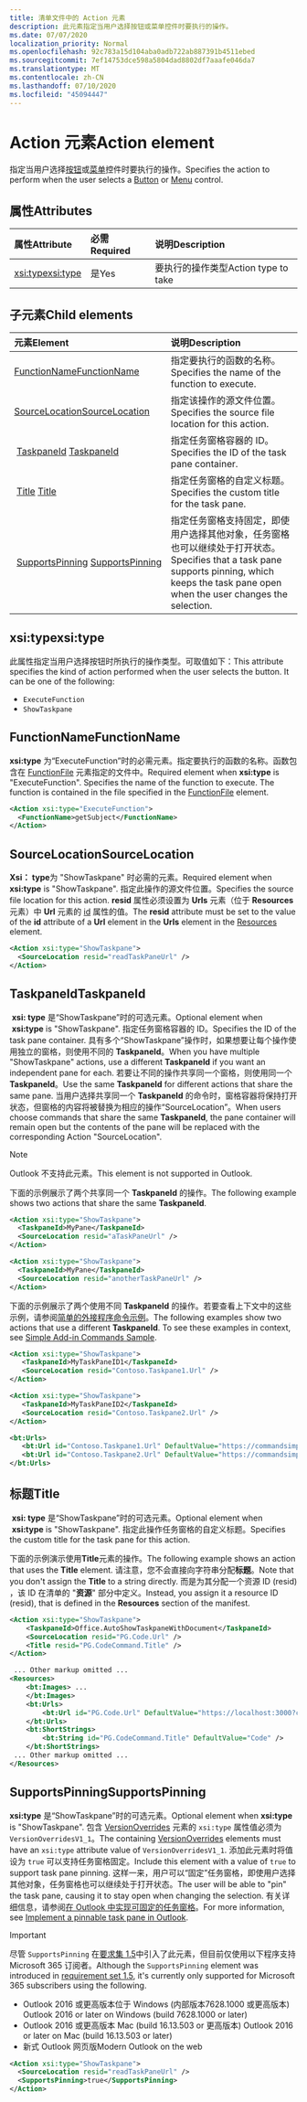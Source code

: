 ```yaml
---
title: 清单文件中的 Action 元素
description: 此元素指定当用户选择按钮或菜单控件时要执行的操作。
ms.date: 07/07/2020
localization_priority: Normal
ms.openlocfilehash: 92c783a15d104aba0adb722ab887391b4511ebed
ms.sourcegitcommit: 7ef14753dce598a5804dad8802df7aaafe046da7
ms.translationtype: MT
ms.contentlocale: zh-CN
ms.lasthandoff: 07/10/2020
ms.locfileid: "45094447"
---
```

# <a name="action-element"></a><span data-ttu-id="329dd-103">Action 元素</span><span class="sxs-lookup"><span data-stu-id="329dd-103">Action element</span></span>

<span data-ttu-id="329dd-104">指定当用户选择[按钮](control.md#button-control)或[菜单](control.md#menu-dropdown-button-controls)控件时要执行的操作。</span><span class="sxs-lookup"><span data-stu-id="329dd-104">Specifies the action to perform when the user selects a  [Button](control.md#button-control) or [Menu](control.md#menu-dropdown-button-controls) control.</span></span>

## <a name="attributes"></a><span data-ttu-id="329dd-105">属性</span><span class="sxs-lookup"><span data-stu-id="329dd-105">Attributes</span></span>

|  <span data-ttu-id="329dd-106">属性</span><span class="sxs-lookup"><span data-stu-id="329dd-106">Attribute</span></span>  |  <span data-ttu-id="329dd-107">必需</span><span class="sxs-lookup"><span data-stu-id="329dd-107">Required</span></span>  |  <span data-ttu-id="329dd-108">说明</span><span class="sxs-lookup"><span data-stu-id="329dd-108">Description</span></span>  |
|:-----|:-----|:-----|
|  [<span data-ttu-id="329dd-109">xsi:type</span><span class="sxs-lookup"><span data-stu-id="329dd-109">xsi:type</span></span>](#xsitype)  |  <span data-ttu-id="329dd-110">是</span><span class="sxs-lookup"><span data-stu-id="329dd-110">Yes</span></span>  | <span data-ttu-id="329dd-111">要执行的操作类型</span><span class="sxs-lookup"><span data-stu-id="329dd-111">Action type to take</span></span>|

## <a name="child-elements"></a><span data-ttu-id="329dd-112">子元素</span><span class="sxs-lookup"><span data-stu-id="329dd-112">Child elements</span></span>

|  <span data-ttu-id="329dd-113">元素</span><span class="sxs-lookup"><span data-stu-id="329dd-113">Element</span></span> |  <span data-ttu-id="329dd-114">说明</span><span class="sxs-lookup"><span data-stu-id="329dd-114">Description</span></span>  |
|:-----|:-----|
|  [<span data-ttu-id="329dd-115">FunctionName</span><span class="sxs-lookup"><span data-stu-id="329dd-115">FunctionName</span></span>](#functionname) |    <span data-ttu-id="329dd-116">指定要执行的函数的名称。</span><span class="sxs-lookup"><span data-stu-id="329dd-116">Specifies the name of the function to execute.</span></span> |
|  [<span data-ttu-id="329dd-117">SourceLocation</span><span class="sxs-lookup"><span data-stu-id="329dd-117">SourceLocation</span></span>](#sourcelocation) |    <span data-ttu-id="329dd-118">指定该操作的源文件位置。</span><span class="sxs-lookup"><span data-stu-id="329dd-118">Specifies the source file location for this action.</span></span> |
| <span data-ttu-id="329dd-119"> [TaskpaneId](#taskpaneid)</span><span class="sxs-lookup"><span data-stu-id="329dd-119"> [TaskpaneId](#taskpaneid)</span></span> | <span data-ttu-id="329dd-120">指定任务窗格容器的 ID。</span><span class="sxs-lookup"><span data-stu-id="329dd-120">Specifies the ID of the task pane container.</span></span>|
| <span data-ttu-id="329dd-121"> [Title](#title)</span><span class="sxs-lookup"><span data-stu-id="329dd-121"> [Title](#title)</span></span> | <span data-ttu-id="329dd-122">指定任务窗格的自定义标题。</span><span class="sxs-lookup"><span data-stu-id="329dd-122">Specifies the custom title for the task pane.</span></span>|
| <span data-ttu-id="329dd-123"> [SupportsPinning](#supportspinning)</span><span class="sxs-lookup"><span data-stu-id="329dd-123"> [SupportsPinning](#supportspinning)</span></span> | <span data-ttu-id="329dd-124">指定任务窗格支持固定，即使用户选择其他对象，任务窗格也可以继续处于打开状态。</span><span class="sxs-lookup"><span data-stu-id="329dd-124">Specifies that a task pane supports pinning, which keeps the task pane open when the user changes the selection.</span></span>|
  

## <a name="xsitype"></a><span data-ttu-id="329dd-125">xsi:type</span><span class="sxs-lookup"><span data-stu-id="329dd-125">xsi:type</span></span>

<span data-ttu-id="329dd-p101">此属性指定当用户选择按钮时所执行的操作类型。可取值如下：</span><span class="sxs-lookup"><span data-stu-id="329dd-p101">This attribute specifies the kind of action performed when the user selects the button. It can be one of the following:</span></span>

- `ExecuteFunction`
- `ShowTaskpane`

## <a name="functionname"></a><span data-ttu-id="329dd-128">FunctionName</span><span class="sxs-lookup"><span data-stu-id="329dd-128">FunctionName</span></span>

<span data-ttu-id="329dd-p102">**xsi:type** 为“ExecuteFunction”时的必需元素。指定要执行的函数的名称。函数包含在 [FunctionFile](functionfile.md) 元素指定的文件中。</span><span class="sxs-lookup"><span data-stu-id="329dd-p102">Required element when **xsi:type** is "ExecuteFunction". Specifies the name of the function to execute. The function is contained in the file specified in the [FunctionFile](functionfile.md) element.</span></span>

```xml
<Action xsi:type="ExecuteFunction">
  <FunctionName>getSubject</FunctionName>
</Action>
```

## <a name="sourcelocation"></a><span data-ttu-id="329dd-132">SourceLocation</span><span class="sxs-lookup"><span data-stu-id="329dd-132">SourceLocation</span></span>

<span data-ttu-id="329dd-133">**Xsi： type**为 "ShowTaskpane" 时必需的元素。</span><span class="sxs-lookup"><span data-stu-id="329dd-133">Required element when **xsi:type** is "ShowTaskpane".</span></span> <span data-ttu-id="329dd-134">指定此操作的源文件位置。</span><span class="sxs-lookup"><span data-stu-id="329dd-134">Specifies the source file location for this action.</span></span> <span data-ttu-id="329dd-135">**resid** 属性必须设置为 **Urls** 元素（位于 **Resources** 元素）中 **Url** 元素的 [id](resources.md) 属性的值。</span><span class="sxs-lookup"><span data-stu-id="329dd-135">The **resid** attribute must be set to the value of the **id** attribute of a **Url** element in the **Urls** element in the [Resources](resources.md) element.</span></span>

```xml
<Action xsi:type="ShowTaskpane">
  <SourceLocation resid="readTaskPaneUrl" />
</Action>
```  

## <a name="taskpaneid"></a><span data-ttu-id="329dd-136">TaskpaneId</span><span class="sxs-lookup"><span data-stu-id="329dd-136">TaskpaneId</span></span>

<span data-ttu-id="329dd-137"> **xsi: type** 是“ShowTaskpane”时的可选元素。</span><span class="sxs-lookup"><span data-stu-id="329dd-137">Optional element when  **xsi:type** is "ShowTaskpane".</span></span> <span data-ttu-id="329dd-138">指定任务窗格容器的 ID。</span><span class="sxs-lookup"><span data-stu-id="329dd-138">Specifies the ID of the task pane container.</span></span> <span data-ttu-id="329dd-139">具有多个“ShowTaskpane”操作时，如果想要让每个操作使用独立的窗格，则使用不同的 **TaskpaneId**。</span><span class="sxs-lookup"><span data-stu-id="329dd-139">When you have multiple "ShowTaskpane" actions, use a different **TaskpaneId** if you want an independent pane for each.</span></span> <span data-ttu-id="329dd-140">若要让不同的操作共享同一个窗格，则使用同一个 **TaskpaneId**。</span><span class="sxs-lookup"><span data-stu-id="329dd-140">Use the same **TaskpaneId** for  different actions that share the same pane.</span></span> <span data-ttu-id="329dd-141">当用户选择共享同一个 **TaskpaneId** 的命令时，窗格容器将保持打开状态，但窗格的内容将被替换为相应的操作“SourceLocation”。</span><span class="sxs-lookup"><span data-stu-id="329dd-141">When users choose commands that share the same **TaskpaneId**, the pane container will remain open but the contents of the pane will be replaced with the corresponding Action "SourceLocation".</span></span>

> [!NOTE]
> <span data-ttu-id="329dd-142">Outlook 不支持此元素。</span><span class="sxs-lookup"><span data-stu-id="329dd-142">This element is not supported in Outlook.</span></span>

<span data-ttu-id="329dd-143">下面的示例展示了两个共享同一个 **TaskpaneId** 的操作。</span><span class="sxs-lookup"><span data-stu-id="329dd-143">The following example shows two actions that share the same **TaskpaneId**.</span></span>

```xml
<Action xsi:type="ShowTaskpane">
  <TaskpaneId>MyPane</TaskpaneId>
  <SourceLocation resid="aTaskPaneUrl" />
</Action>

<Action xsi:type="ShowTaskpane">
  <TaskpaneId>MyPane</TaskpaneId>
  <SourceLocation resid="anotherTaskPaneUrl" />
</Action>
```  

<span data-ttu-id="329dd-p105">下面的示例展示了两个使用不同 **TaskpaneId** 的操作。若要查看上下文中的这些示例，请参阅[简单的外接程序命令示例](https://github.com/OfficeDev/Office-Add-in-Commands-Samples/blob/master/Simple/Manifest/SimpleAddin.xml)。</span><span class="sxs-lookup"><span data-stu-id="329dd-p105">The following examples show two actions that use a different **TaskpaneId**. To see these examples in context, see [Simple Add-in Commands Sample](https://github.com/OfficeDev/Office-Add-in-Commands-Samples/blob/master/Simple/Manifest/SimpleAddin.xml).</span></span>

```xml
<Action xsi:type="ShowTaskpane">
   <TaskpaneId>MyTaskPaneID1</TaskpaneId>
   <SourceLocation resid="Contoso.Taskpane1.Url" />
</Action>

<Action xsi:type="ShowTaskpane">
   <TaskpaneId>MyTaskPaneID2</TaskpaneId>
   <SourceLocation resid="Contoso.Taskpane2.Url" />
</Action>
```  

```xml
<bt:Urls>
   <bt:Url id="Contoso.Taskpane1.Url" DefaultValue="https://commandsimple.azurewebsites.net/Taskpane.html" />
   <bt:Url id="Contoso.Taskpane2.Url" DefaultValue="https://commandsimple.azurewebsites.net/Taskpane2.html" />
</bt:Urls>
```  

## <a name="title"></a><span data-ttu-id="329dd-146">标题</span><span class="sxs-lookup"><span data-stu-id="329dd-146">Title</span></span>

<span data-ttu-id="329dd-147"> **xsi: type** 是“ShowTaskpane”时的可选元素。</span><span class="sxs-lookup"><span data-stu-id="329dd-147">Optional element when  **xsi:type** is "ShowTaskpane".</span></span> <span data-ttu-id="329dd-148">指定此操作任务窗格的自定义标题。</span><span class="sxs-lookup"><span data-stu-id="329dd-148">Specifies the custom title for the task pane for this action.</span></span>

<span data-ttu-id="329dd-149">下面的示例演示使用**Title**元素的操作。</span><span class="sxs-lookup"><span data-stu-id="329dd-149">The following example shows an action that uses the **Title** element.</span></span> <span data-ttu-id="329dd-150">请注意，您不会直接向字符串分配**标题**。</span><span class="sxs-lookup"><span data-stu-id="329dd-150">Note that you don't assign the **Title** to a string directly.</span></span> <span data-ttu-id="329dd-151">而是为其分配一个资源 ID (resid) ，该 ID 在清单的 "**资源**" 部分中定义。</span><span class="sxs-lookup"><span data-stu-id="329dd-151">Instead, you assign it a resource ID (resid), that is defined in the **Resources** section of the manifest.</span></span>

```xml
<Action xsi:type="ShowTaskpane">
    <TaskpaneId>Office.AutoShowTaskpaneWithDocument</TaskpaneId>
    <SourceLocation resid="PG.Code.Url" />
    <Title resid="PG.CodeCommand.Title" />
</Action>

 ... Other markup omitted ...
<Resources>
    <bt:Images> ...
    </bt:Images>
    <bt:Urls>
        <bt:Url id="PG.Code.Url" DefaultValue="https://localhost:3000?commands=1" />
    </bt:Urls>
    <bt:ShortStrings>
        <bt:String id="PG.CodeCommand.Title" DefaultValue="Code" />
    </bt:ShortStrings>
 ... Other markup omitted ...
</Resources>
```

## <a name="supportspinning"></a><span data-ttu-id="329dd-152">SupportsPinning</span><span class="sxs-lookup"><span data-stu-id="329dd-152">SupportsPinning</span></span>

<span data-ttu-id="329dd-153">**xsi:type** 是“ShowTaskpane”时的可选元素。</span><span class="sxs-lookup"><span data-stu-id="329dd-153">Optional element when **xsi:type** is "ShowTaskpane".</span></span> <span data-ttu-id="329dd-154">包含 [VersionOverrides](versionoverrides.md) 元素的 `xsi:type` 属性值必须为 `VersionOverridesV1_1`。</span><span class="sxs-lookup"><span data-stu-id="329dd-154">The containing [VersionOverrides](versionoverrides.md) elements must have an `xsi:type` attribute value of `VersionOverridesV1_1`.</span></span> <span data-ttu-id="329dd-155">添加此元素时将值设为 `true` 可以支持任务窗格固定。</span><span class="sxs-lookup"><span data-stu-id="329dd-155">Include this element with a value of `true` to support task pane pinning.</span></span> <span data-ttu-id="329dd-156">这样一来，用户可以“固定”任务窗格，即使用户选择其他对象，任务窗格也可以继续处于打开状态。</span><span class="sxs-lookup"><span data-stu-id="329dd-156">The user will be able to "pin" the task pane, causing it to stay open when changing the selection.</span></span> <span data-ttu-id="329dd-157">有关详细信息，请参阅[在 Outlook 中实现可固定的任务窗格](../../outlook/pinnable-taskpane.md)。</span><span class="sxs-lookup"><span data-stu-id="329dd-157">For more information, see [Implement a pinnable task pane in Outlook](../../outlook/pinnable-taskpane.md).</span></span>

> [!IMPORTANT]
> <span data-ttu-id="329dd-158">尽管 `SupportsPinning` 在[要求集 1.5](../objectmodel/requirement-set-1.5/outlook-requirement-set-1.5.md)中引入了此元素，但目前仅使用以下程序支持 Microsoft 365 订阅者。</span><span class="sxs-lookup"><span data-stu-id="329dd-158">Although the `SupportsPinning` element was introduced in [requirement set 1.5](../objectmodel/requirement-set-1.5/outlook-requirement-set-1.5.md), it's currently only supported for Microsoft 365 subscribers using the following.</span></span>
> - <span data-ttu-id="329dd-159">Outlook 2016 或更高版本位于 Windows (内部版本7628.1000 或更高版本) </span><span class="sxs-lookup"><span data-stu-id="329dd-159">Outlook 2016 or later on Windows (build 7628.1000 or later)</span></span>
> - <span data-ttu-id="329dd-160">Outlook 2016 或更高版本 Mac (build 16.13.503 or 更高版本) </span><span class="sxs-lookup"><span data-stu-id="329dd-160">Outlook 2016 or later on Mac (build 16.13.503 or later)</span></span>
> - <span data-ttu-id="329dd-161">新式 Outlook 网页版</span><span class="sxs-lookup"><span data-stu-id="329dd-161">Modern Outlook on the web</span></span>

```xml
<Action xsi:type="ShowTaskpane">
  <SourceLocation resid="readTaskPaneUrl" />
  <SupportsPinning>true</SupportsPinning>
</Action>
```
